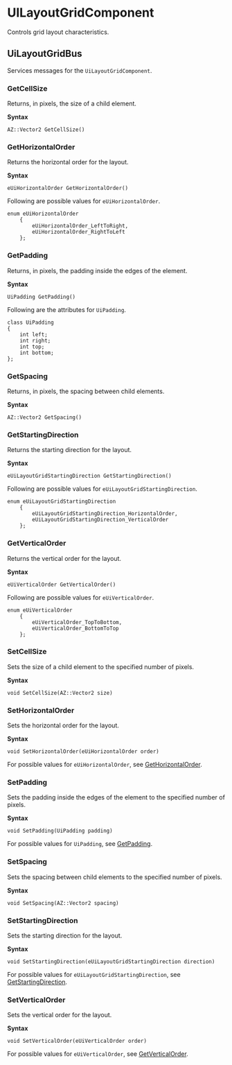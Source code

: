 # UILayoutGridComponent<a name="lua-scripting-ces-api-ui-uilayoutgridcomponent"></a>

Controls grid layout characteristics\.

## UiLayoutGridBus<a name="lua-scripting-ces-api-ui-uilayoutgridcomponent-uilayoutgridbus"></a>

Services messages for the `UiLayoutGridComponent`\.

### GetCellSize<a name="lua-scripting-ces-api-ui-uilayoutgridcomponent-uilayoutgridbus-getcellsize"></a>

Returns, in pixels, the size of a child element\.

**Syntax**

```
AZ::Vector2 GetCellSize()
```

### GetHorizontalOrder<a name="lua-scripting-ces-api-ui-uilayoutgridcomponent-uilayoutgridbus-gethorizontalorder"></a>

Returns the horizontal order for the layout\.

**Syntax**

```
eUiHorizontalOrder GetHorizontalOrder()
```

Following are possible values for `eUiHorizontalOrder`\.

```
enum eUiHorizontalOrder
    {
        eUiHorizontalOrder_LeftToRight,
        eUiHorizontalOrder_RightToLeft
    };
```

### GetPadding<a name="lua-scripting-ces-api-ui-uilayoutgridcomponent-uilayoutgridbus-getpadding"></a>

Returns, in pixels, the padding inside the edges of the element\.

**Syntax**

```
UiPadding GetPadding()
```

Following are the attributes for `UiPadding`\.

```
class UiPadding
{
    int left;
    int right;
    int top;
    int bottom;
};
```

### GetSpacing<a name="lua-scripting-ces-api-ui-uilayoutgridcomponent-uilayoutgridbus-getspacing"></a>

Returns, in pixels, the spacing between child elements\.

**Syntax**

```
AZ::Vector2 GetSpacing()
```

### GetStartingDirection<a name="lua-scripting-ces-api-ui-uilayoutgridcomponent-uilayoutgridbus-getstartingdirection"></a>

Returns the starting direction for the layout\.

**Syntax**

```
eUiLayoutGridStartingDirection GetStartingDirection() 
```

Following are possible values for `eUiLayoutGridStartingDirection`\.

```
enum eUiLayoutGridStartingDirection
    {
        eUiLayoutGridStartingDirection_HorizontalOrder,
        eUiLayoutGridStartingDirection_VerticalOrder
    };
```

### GetVerticalOrder<a name="lua-scripting-ces-api-ui-uilayoutgridcomponent-uilayoutgridbus-getverticalorder"></a>

Returns the vertical order for the layout\.

**Syntax**

```
eUiVerticalOrder GetVerticalOrder()
```

Following are possible values for `eUiVerticalOrder`\.

```
enum eUiVerticalOrder
    {
        eUiVerticalOrder_TopToBottom,
        eUiVerticalOrder_BottomToTop
    };
```

### SetCellSize<a name="lua-scripting-ces-api-ui-uilayoutgridcomponent-uilayoutgridbus-setcellsize"></a>

Sets the size of a child element to the specified number of pixels\.

**Syntax**

```
void SetCellSize(AZ::Vector2 size)
```

### SetHorizontalOrder<a name="lua-scripting-ces-api-ui-uilayoutgridcomponent-uilayoutgridbus-sethorizontalorder"></a>

Sets the horizontal order for the layout\.

**Syntax**

```
void SetHorizontalOrder(eUiHorizontalOrder order) 
```

For possible values for `eUiHorizontalOrder`, see [GetHorizontalOrder](#lua-scripting-ces-api-ui-uilayoutgridcomponent-uilayoutgridbus-gethorizontalorder)\.

### SetPadding<a name="lua-scripting-ces-api-ui-uilayoutgridcomponent-uilayoutgridbus-setpadding"></a>

Sets the padding inside the edges of the element to the specified number of pixels\.

**Syntax**

```
void SetPadding(UiPadding padding)
```

For possible values for `UiPadding`, see [GetPadding](#lua-scripting-ces-api-ui-uilayoutgridcomponent-uilayoutgridbus-getpadding)\.

### SetSpacing<a name="lua-scripting-ces-api-ui-uilayoutgridcomponent-uilayoutgridbus-setspacing"></a>

Sets the spacing between child elements to the specified number of pixels\.

**Syntax**

```
void SetSpacing(AZ::Vector2 spacing)
```

### SetStartingDirection<a name="lua-scripting-ces-api-ui-uilayoutgridcomponent-uilayoutgridbus-setstartingdirection"></a>

Sets the starting direction for the layout\.

**Syntax**

```
void SetStartingDirection(eUiLayoutGridStartingDirection direction) 
```

For possible values for `eUiLayoutGridStartingDirection`, see [GetStartingDirection](#lua-scripting-ces-api-ui-uilayoutgridcomponent-uilayoutgridbus-getstartingdirection)\.

### SetVerticalOrder<a name="lua-scripting-ces-api-ui-uilayoutgridcomponent-uilayoutgridbus-setverticalorder"></a>

Sets the vertical order for the layout\.

**Syntax**

```
void SetVerticalOrder(eUiVerticalOrder order)
```

For possible values for `eUiVerticalOrder`, see [GetVerticalOrder](#lua-scripting-ces-api-ui-uilayoutgridcomponent-uilayoutgridbus-getverticalorder)\.